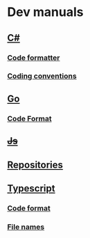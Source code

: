 # Dev manuals

## [C#](csharp/README.md)

### [Code formatter](csharp/code-formatter.md)

### [Coding conventions](csharp/coding-convention.md)

## [Go](go/README.md)

### [Code Format](go/code-format.md)

## ~~[Js](js/do-not-use.md)~~

## [Repositories](repositories/repository-guide.md)

## [Typescript](typescript/README.md)

### [Code format](typescript/code-format.md)

### [File names](typescript/file-names.md)